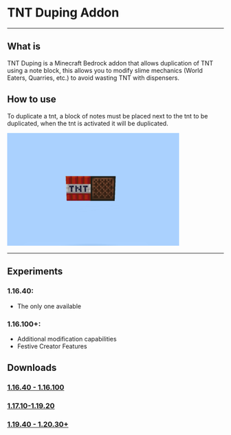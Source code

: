 # TNT Duping Addon
---
## What is
TNT Duping is a Minecraft Bedrock addon that allows duplication of TNT using a note block, this allows you to modify slime mechanics (World Eaters, Quarries, etc.) to avoid wasting TNT with dispensers.

## How to use
To duplicate a tnt, a block of notes must be placed next to the tnt to be duplicated, when the tnt is activated it will be duplicated.

<img src="https://github.com/AlecsDeveloper/Sapling/blob/beta/assets/guides/tntDuping.png?raw=true" width="400px"></img>

---
## Experiments
### 1.16.40:
- The only one available

### 1.16.100+:
- Additional modification capabilities
- Festive Creator Features


## Downloads
### [1.16.40 - 1.16.100](https://cdn.discordapp.com/attachments/1087690020808298546/1095559743097016351/TNT_Dupper_1.16.40-1.mcpack)
### [1.17.10-1.19.20](https://cdn.discordapp.com/attachments/1087690020808298546/1095559957111390358/TNT_Dupper_BE.mcpack)
### [1.19.40 - 1.20.30+](https://cdn.discordapp.com/attachments/1087690020808298546/1095560208207577158/TNT_Duping_1.19.40.mcpack)
